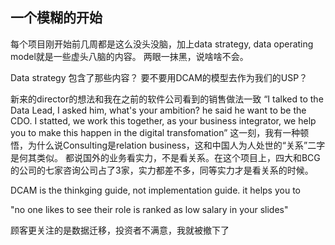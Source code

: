 ## 一个模糊的开始
每个项目刚开始前几周都是这么没头没脑，加上data strategy, data operating model就是一些虚头八脑的内容。
两眼一抹黑，说啥啥不会。

Data strategy
包含了那些内容？
要不要用DCAM的模型去作为我们的USP？

新来的director的想法和我在之前的软件公司看到的销售做法一致
“I talked to the Data Lead, I asked him, what's your ambition? he said he want to be the CDO. I statted, we work this together, as your business integrator, we help you to make this happen in the digital transfomation”
这一刻，我有一种顿悟，为什么说Consulting是relation business，这和中国人为人处世的“关系”二字是何其类似。
都说国外的业务看实力，不是看关系。在这个项目上，四大和BCG的公司的七家咨询公司占了3家，实力都差不多，同等实力才是看关系的时候。

DCAM is the thinkging guide, not implementation guide. it helps you to 


"no one likes to see their role is ranked as low salary in your slides"


顾客更关注的是数据迁移，投资者不满意，我就被撤下了
